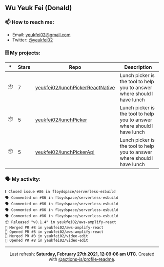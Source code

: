 ## Wu Yeuk Fei (Donald)

### 📫 How to reach me:

- Email: [yeukfei02@gmail.com](yeukfei02@gmail.com)
- Twitter: [@yeukfei02](https://twitter.com/yeukfei02)

### 🗄 My projects:

|*|Stars|Repo|Description|
|---|---|---|---|
| 📦 | 7 | [yeukfei02/lunchPickerReactNative](https://github.com/yeukfei02/lunchPickerReactNative) | Lunch picker is the tool to help you to answer where should I have lunch |
| 📦 | 5 | [yeukfei02/lunchPicker](https://github.com/yeukfei02/lunchPicker) | Lunch picker is the tool to help you to answer where should I have lunch |
| 📦 | 5 | [yeukfei02/lunchPickerApi](https://github.com/yeukfei02/lunchPickerApi) | Lunch picker is the tool to help you to answer where should I have lunch |

### 🗣 My activity:

```
❗️ Closed issue #86 in floydspace/serverless-esbuild
🗣 Commented on #86 in floydspace/serverless-esbuild
🗣 Commented on #86 in floydspace/serverless-esbuild
🗣 Commented on #86 in floydspace/serverless-esbuild
🗣 Commented on #86 in floydspace/serverless-esbuild
📦 Released "v0.1.4" in yeukfei02/aws-amplify-react
🎉 Merged PR #8 in yeukfei02/aws-amplify-react
💪 Opened PR #8 in yeukfei02/aws-amplify-react
🎉 Merged PR #8 in yeukfei02/video-edit
💪 Opened PR #8 in yeukfei02/video-edit
```

<!-- <img src="https://github-readme-stats.vercel.app/api?username=yeukfei02&show_icons=true&count_private=true&theme=radical" />

<img src="https://github-readme-stats.vercel.app/api/top-langs/?username=yeukfei02&theme=radical" /> -->

---

<p align="center">Last refresh: <b>Saturday, February 27th 2021, 12:09:06 am UTC</b>. Created with <a href=https://github.com/marketplace/actions/profile-readme>@actions-js/profile-readme</a>.</p>
